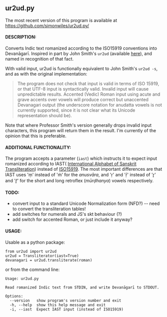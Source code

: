 ## ur2ud.py

The most recent version of this program is available at
https://github.com/simonwiles/ur2ud.py/

#### DESCRIPTION:

Converts Indic text romanized according to the ISO15919 conventions into
Devanāgarī.  Inspired in part by John Smith's `ur2ud` (available
[here](http://bombay.indology.info/software/programs/index.html)), and named
in recognition of that fact.

With valid input, ur2ud is functionally equivalent to John Smith's
`ur2ud -s`, and as with the original implementation:

  >  The program does not check that input is valid in terms of ISO 15919,
  >  or that UTF-8 input is syntactically valid. Invalid input will cause
  >  unpredictable results. Accented (Vedic) Roman input using acute and
  >  grave accents over vowels will produce correct but unaccented
  >  Devanagari output (the underscore notation for anudatta vowels is
  >  not currently supported, since it is not clear what its Unicode
  >  representation should be).

Note that where Professor Smith's version generally drops invalid input
characters, this program will return them in the result.  I'm currently
of the opinion that this is preferable.

#### ADDITIONAL FUNCTIONALITY:

The program accepts a parameter (`iast`) which instructs it to expect input
romanized according to IAST( [International Alphabet of Sanskrit
Transliteration](http://en.wikipedia.org/wiki/IAST)) instead of
[ISO15919](http://en.wikipedia.org/wiki/ISO_15919).  The most important
differences are that IAST uses 'ṃ' instead of 'ṁ' for the _anusvāra_, and
'ṛ' and 'ṝ' instead of 'r̥' and 'r̥̄' for the short and long retroflex
(_mūrḍhanya_) vowels respectively.

#### TODO:
* convert input to a standard Unicode Normalization form (NFD?)
    -- need to convert the transliteration tables!
* add switches for numerals and JS's skt behaviour (?)
* add switch for accented Roman, or just include it anyway?


#### USAGE:

Usable as a python package:

    from ur2ud import ur2ud
    ur2ud = Transliterator(iast=True)
    devanagari = ur2ud.transliterate(roman)

or from the command line:

    Usage: ur2ud.py

    Read romanized Indic text from STDIN, and write Devanāgarī to STDOUT.

    Options:
      --version   show program's version number and exit
      -h, --help  show this help message and exit
      -i, --iast  Expect IAST input (instead of ISO15919)
